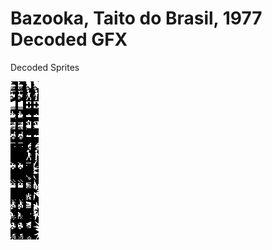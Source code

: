 # Bazooka, Taito do Brasil, 1977<br/>Decoded GFX
  
  Decoded Sprites
  
![Decoded Sprites](https://github.com/ninomegadriver/bazooka/blob/main/images/DecodedGFX/bazooka_sprites.png?raw=true)

